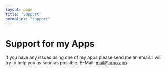 ```yaml
---
layout: page
title: 'Support'
permalink: "support"
---
```


# Support for my Apps

If you have any issues using one of my apps please send me an email. I will try to help you as soon as possible.
E-Mail: [mail@arno.app](mailto:mail@arno.app)  